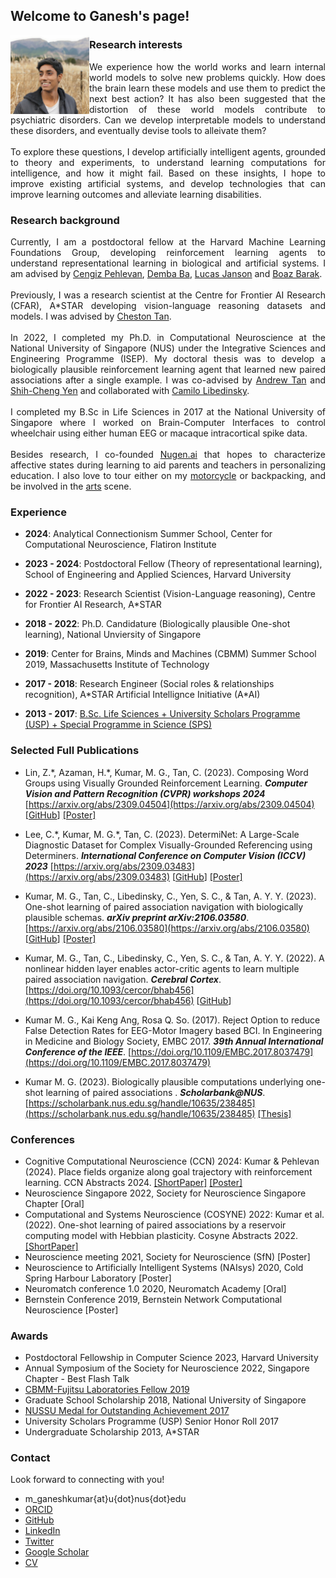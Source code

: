 ## Welcome to Ganesh's page!

<img align="left" src="./files/ganesh_informal_square.jpg" width="25%" id="hp"/> 


### Research interests
<p align="justify">
We experience how the world works and learn internal world models to solve new problems quickly.
How does the brain learn these models and use them to predict the next best action? 
It has also been suggested that the distortion of these world models contribute to psychiatric disorders. 
Can we develop interpretable models to understand these disorders, and eventually devise tools to alleivate them? 
<br>
<br>
To explore these questions, I develop artificially intelligent agents, grounded to theory and experiments, 
to understand learning computations for intelligence, and how it might fail. 
Based on these insights, I hope to improve existing artificial systems, and develop technologies that can improve learning outcomes and alleviate learning disabilities.
</p>

### Research background
<p align="justify">
Currently, I am a postdoctoral fellow at the Harvard Machine Learning Foundations Group, 
developing reinforcement learning agents to understand representational learning in biological and artificial systems. I am advised by 
<a href="https://pehlevan.seas.harvard.edu/people/cengiz-pehlevan">Cengiz Pehlevan</a>, 
<a href="https://seas.harvard.edu/person/demba-ba">Demba Ba</a>,
<a href="http://lucasjanson.fas.harvard.edu/">Lucas Janson</a> and
<a href="https://www.boazbarak.org/">Boaz Barak</a>. 
<br>
<br>
Previously, I was a research scientist at the Centre for Frontier AI Research (CFAR), A*STAR developing 
vision-language reasoning datasets and models. I was advised by 
<a href="https://www.a-star.edu.sg/cfar/about-cfar/our-team/dr-cheston-tan">Cheston Tan</a>.
<br>
<br>
In 2022, I completed my Ph.D. in Computational Neuroscience at the National University of Singapore (NUS) 
under the Integrative Sciences and Engineering Programme (ISEP).
My doctoral thesis was to develop a biologically plausible reinforcement learning agent that learned 
new paired associations after a single example. 
I was co-advised by <a href="https://nus.edu.sg/lsi/principal-investigators-3/dr-andrew-tan-yong-yi/">Andrew Tan</a> and 
<a href="https://cde.nus.edu.sg/idp/staff/yen-shih-cheng/">Shih-Cheng Yen</a> and collaborated with 
<a href="http://camilolibedinsky.com/">Camilo Libedinsky</a>. 
<br>
<br>
I completed my B.Sc in Life Sciences in 2017 at the National University of Singapore where 
I worked on Brain-Computer Interfaces to control wheelchair using either human EEG or macaque intracortical spike data.
<br>
<br>
Besides research, I co-founded <a href="https://nugen.ai">Nugen.ai</a> that hopes to characterize 
affective states during learning to aid parents and teachers in personalizing education. 
I also love to tour either on my <a href="https://news.nus.edu.sg/record-breaking-trip-to-gain-experience/">motorcycle</a> or backpacking, 
and be involved in the <a href="https://news.nus.edu.sg/news-reports/sangae-muzhangu-won-gold-saadhana-project-won-platinum">arts</a> scene.
</p>

### Experience

- **2024**: Analytical Connectionism Summer School, Center for Computational Neuroscience, Flatiron Institute

- **2023 - 2024**: Postdoctoral Fellow (Theory of representational learning), School of Engineering and Applied Sciences, Harvard University 

- **2022 - 2023**: Research Scientist (Vision-Language reasoning), Centre for Frontier AI Research, A*STAR

- **2018 - 2022**: Ph.D. Candidature (Biologically plausible One-shot learning), National Unviersity of Singapore

- **2019**: Center for Brains, Minds and Machines (CBMM) Summer School 2019, Massachusetts Institute of Technology

- **2017 - 2018**: Research Engineer (Social roles & relationships recognition), A\*STAR Artificial Intellignce Initiative (A\*AI)

- **2013 - 2017**: [B.Sc. Life Sciences + University Scholars Programme (USP) + Special Programme in Science (SPS)](https://www.facebook.com/nus.singapore/videos/10155508729748540/)

### Selected Full Publications

- Lin, Z.\*, Azaman, H.\*, Kumar, M. G., Tan, C. (2023). Composing Word Groups using Visually Grounded Reinforcement Learning. ***Computer Vision and Pattern Recognition (CVPR) workshops 2024*** [https://arxiv.org/abs/2309.04504](https://arxiv.org/abs/2309.04504) [[GitHub](https://github.com/haidiazaman/RL-concept-learning-project)] <a href="./files/RL_compositionality_CVPR24.pdf">[Poster]</a>

- Lee, C.\*, Kumar, M. G.\*, Tan, C. (2023). DetermiNet: A Large-Scale Diagnostic Dataset for Complex Visually-Grounded Referencing using Determiners. ***International Conference on Computer Vision (ICCV) 2023*** [https://arxiv.org/abs/2309.03483](https://arxiv.org/abs/2309.03483) [[GitHub](https://github.com/clarence-lee-sheng/DetermiNet)] <a href="./files/ICCV23_Poster.pdf">[Poster]</a>

- Kumar, M. G., Tan, C., Libedinsky, C., Yen, S. C., & Tan, A. Y. Y. (2023). One-shot learning of paired association navigation with biologically plausible schemas. ***arXiv preprint arXiv:2106.03580***. [https://arxiv.org/abs/2106.03580](https://arxiv.org/abs/2106.03580) [[GitHub](https://github.com/mgkumar138/schema4one)] <a href="./files/RL@Harvard Ganesh Poster 290823.pdf">[Poster]</a>

- Kumar, M. G., Tan, C., Libedinsky, C., Yen, S. C., & Tan, A. Y. Y. (2022). A nonlinear hidden layer enables actor-critic agents to learn multiple paired association navigation. ***Cerebral Cortex***. [https://doi.org/10.1093/cercor/bhab456](https://doi.org/10.1093/cercor/bhab456) [[GitHub](https://github.com/mgkumar138/TDHL_6PA)]

- Kumar M. G., Kai Keng Ang, Rosa Q. So. (2017). Reject Option to reduce False Detection Rates for EEG-Motor Imagery based BCI. In Engineering in Medicine and Biology Society, EMBC 2017. ***39th Annual International Conference of the IEEE***. [https://doi.org/10.1109/EMBC.2017.8037479](https://doi.org/10.1109/EMBC.2017.8037479)

- Kumar M. G. (2023). Biologically plausible computations underlying one-shot learning of paired associations . ***Scholarbank@NUS***. [https://scholarbank.nus.edu.sg/handle/10635/238485](https://scholarbank.nus.edu.sg/handle/10635/238485) <a href="./files/KumarMG_2022.pdf">[Thesis]</a>


### Conferences
- Cognitive Computational Neuroscience (CCN) 2024: Kumar & Pehlevan (2024). Place fields organize along goal trajectory with reinforcement learning. CCN Abstracts 2024. <a href="./files/CCN24_place_fields_goal_RL.pdf">[ShortPaper]</a> <a href="./files/CCN_poster_090824.png">[Poster]</a>
- Neuroscience Singapore 2022, Society for Neuroscience Singapore Chapter [Oral] 
- Computational and Systems Neuroscience (COSYNE) 2022: Kumar et al. (2022). One-shot learning of paired associations by a reservoir computing model with Hebbian plasticity. Cosyne Abstracts 2022. <a href="./files/Kumar_2022_One-shot learning of paired associations by a reservoir computing model with Hebbian plasticity.pdf">[ShortPaper]</a>
- Neuroscience meeting 2021, Society for Neuroscience (SfN) [Poster]
- Neuroscience to Artificially Intelligent Systems (NAIsys) 2020, Cold Spring Harbour Laboratory [Poster]
- Neuromatch conference 1.0 2020, Neuromatch Academy [Oral]
- Bernstein Conference 2019, Bernstein Network Computational Neuroscience [Poster]

### Awards

- Postdoctoral Fellowship in Computer Science 2023, Harvard University
- Annual Symposium of the Society for Neuroscience 2022, Singapore Chapter - Best Flash Talk 
- [CBMM-Fujitsu Laboratories Fellow 2019](https://cbmm.mit.edu/summer-school/fellows)
- Graduate School Scholarship 2018, National University of Singapore
- [NUSSU Medal for Outstanding Achievement 2017](https://www.usp.nus.edu.sg/curriculum/awards-and-recognition/award-winners-of-class-2017/)
- University Scholars Programme (USP) Senior Honor Roll 2017
- Undergraduate Scholarship 2013, A\*STAR 

### Contact

Look forward to connecting with you!
+ m_ganeshkumar{at}u{dot}nus{dot}edu
+ [ORCID](https://orcid.org/0000-0001-5559-6428) 
+ [GitHub](https://github.com/mgkumar138)
+ [LinkedIn](https://www.linkedin.com/in/m-ganesh-kumar/)
+ [Twitter](https://twitter.com/Ganeshk92)
+ [Google Scholar](https://scholar.google.com/citations?hl=en&user=sFfy1q4AAAAJ)
+ <a href="./files/Resume_Ganesh_200424.pdf">CV</a>
